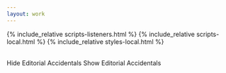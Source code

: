 ```yaml
---
layout: work
---
```


{% include_relative scripts-listeners.html %}
{% include_relative scripts-local.html %}
{% include_relative styles-local.html %}

<div id="work-info"></div>

<br>

<div id="accidentalSelect">
<span onclick="displayNoAccidentals()" class="button">Hide Editorial Accidentals</span>
<span onclick="displayAccidentals()" class="button hidden">Show Editorial Accidentals</span>
</div>

<script type="text/x-humdrum" id="my-score"></script>

<div id="work-footer"></div>